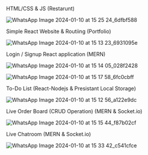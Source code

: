 HTML/CSS & JS (Restarunt)

![WhatsApp Image 2024-01-10 at 15 25 24_6dfbf588](https://github.com/prathap03/mern-stack/assets/72980112/b8a1b23d-2f71-4a73-ab65-999f0030e0c7)

Simple React Website & Routiing (Portfolio)

![WhatsApp Image 2024-01-10 at 15 13 23_6931095e](https://github.com/prathap03/mern-stack/assets/72980112/ecb6f381-f46d-415c-ab91-89544442b196)

Login / Signup React application (MERN)

![WhatsApp Image 2024-01-10 at 15 14 05_028f2428](https://github.com/prathap03/mern-stack/assets/72980112/d7b92685-8c6b-49b1-abe4-abe14df04a02)

![WhatsApp Image 2024-01-10 at 15 17 58_6fc0cbff](https://github.com/prathap03/mern-stack/assets/72980112/43fb7320-12c9-4551-96ed-c2d01f9f4527)

To-Do List (React-Nodejs & Presistant Local Storage)

![WhatsApp Image 2024-01-10 at 15 12 56_a122e9dc](https://github.com/prathap03/mern-stack/assets/72980112/2d8b0d8c-4af4-41ad-aa1a-bb82788dd36a)

Live Order Board (CRUD Operation) (MERN & Socket.io)

![WhatsApp Image 2024-01-10 at 15 15 44_f87b02cf](https://github.com/prathap03/mern-stack/assets/72980112/bef78cf8-6f1d-4a3b-9c47-526f9ea16a5e)

Live Chatroom (MERN & Socket.io)

![WhatsApp Image 2024-01-10 at 15 33 42_c541cfce](https://github.com/prathap03/mern-stack/assets/72980112/366fdc38-6f6c-40d7-a86e-1dc65ab420dd)










